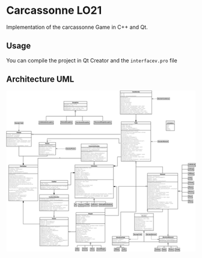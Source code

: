 # Carcassonne LO21

Implementation of the carcassonne Game in C++ and Qt.

## Usage

You can compile the project in Qt Creator and the `interfacev.pro` file

## Architecture UML

![UML](architecture.svg)